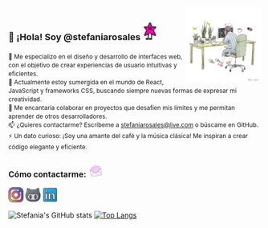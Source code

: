 <img align='right' width="30%" src="https://github.com/stefaniarosales/stefaniarosales/blob/main/assets/working.gif" alt="Working gif">

## <span style="font-size:18px">👋 ¡Hola! Soy @stefaniarosales</span> <img src="https://github.com/stefaniarosales/stefaniarosales/blob/main/assets/starw.gif" width="30px">

<span style="font-size:12px">👀 Me especializo en el diseño y desarrollo de interfaces web, con el objetivo de crear experiencias de usuario intuitivas y eficientes.  
🌱 Actualmente estoy sumergida en el mundo de React, JavaScript y frameworks CSS, buscando siempre nuevas formas de expresar mi creatividad.  
💞️ Me encantaría colaborar en proyectos que desafíen mis límites y me permitan aprender de otros desarrolladores.  
📫 ¿Quieres contactarme? Escríbeme a [stefaniarosales@live.com](mailto:stefaniarosales@live.com) o búscame en GitHub.  
⚡ Un dato curioso: ¡Soy una amante del café y la música clásica! Me inspiran a crear código elegante y eficiente.</span>

### <span style="font-size:16px">Cómo contactarme:</span> <img src="https://github.com/stefaniarosales/stefaniarosales/blob/main/assets/message.gif" width="30px">

[<img width="30px" src="https://github.com/stefaniarosales/stefaniarosales/blob/main/assets/instagram.png" alt="Instagram logo">](https://www.instagram.com/stefisua/)  [<img width="30px" src="https://github.com/stefaniarosales/stefaniarosales/blob/main/assets/github.png" alt="GitHub logo">](https://github.com/stefaniarosales) [<img width="30px" src="https://github.com/stefaniarosales/stefaniarosales/blob/main/assets/likedin.png" alt="LinkedIn logo">](https://www.linkedin.com/in/stefaniarosales/)

![Stefania's GitHub stats](https://github-readme-stats.vercel.app/api?username=stefaniarosales&show_icons=true) [![Top Langs](https://github-readme-stats.vercel.app/api/top-langs/?username=stefaniarosales&layout=compact)](https://github.com/stefaniarosales/github-readme-stats)




